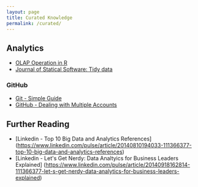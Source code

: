 ```yaml
---
layout: page
title: Curated Knowledge
permalink: /curated/
---
```


## Analytics

- [OLAP Operation in R](http://architects.dzone.com/articles/olap-operation-r)
- [Journal of Statical Software: Tidy data](http://www.jstatsoft.org/v59/i10/paper)


### GitHub

- [Git - Simple Guide](http://rogerdudler.github.io/git-guide/)
- [GitHub - Dealing with Multiple Accounts](http://hmkcode.com/git-tutorial/how-to-deal-with-multiple-github-accounts-on-one-computer/)

## Further Reading

- [Linkedin - Top 10 Big Data and Analytics References] (https://www.linkedin.com/pulse/article/20140810194033-111366377-top-10-big-data-and-analytics-references)
- [Linkedin - Let's Get Nerdy: Data Analtyics for Business Leaders Explained] (https://www.linkedin.com/pulse/article/20140918162814-111366377-let-s-get-nerdy-data-analytics-for-business-leaders-explained)
